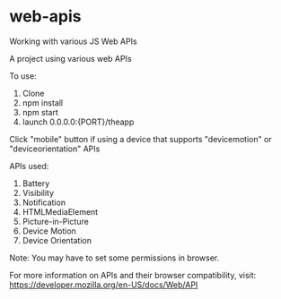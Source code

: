 # web-apis
Working with various JS Web APIs

A project using various web APIs


To use:
 1) Clone
 2) npm install
 3) npm start
 4) launch 0.0.0.0:{PORT}/theapp
 
 Click "mobile" button if using a device that supports "devicemotion" or "deviceorientation" APIs
 
APIs used:
   1) Battery
   2) Visibility
   3) Notification
   4) HTMLMediaElement
   5) Picture-in-Picture
   6) Device Motion
   7) Device Orientation
   
 Note: You may have to set some permissions in browser. 

For more information on APIs and their browser compatibility, visit: https://developer.mozilla.org/en-US/docs/Web/API
